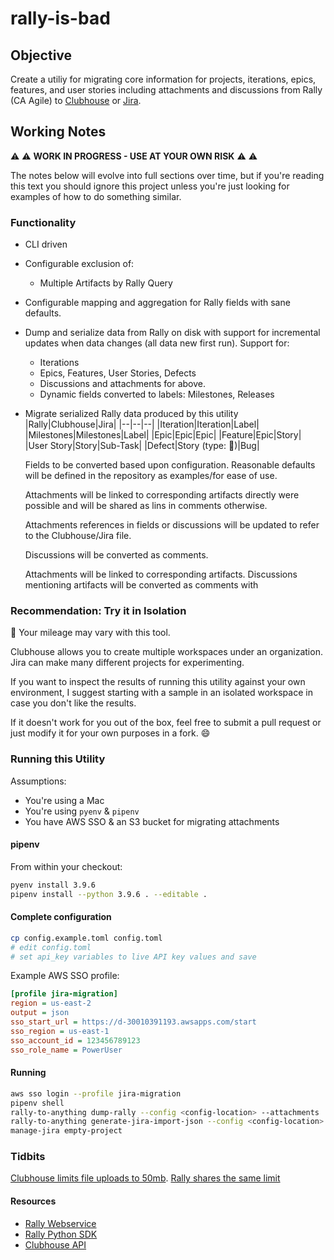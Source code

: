 # rally-is-bad

## Objective

Create a utiliy for migrating core information for projects, iterations, epics,
features, and user stories including attachments and discussions from Rally (CA Agile)
to [Clubhouse](https://clubhouse.io) or [Jira](https://www.atlassian.com/software/jira).

## Working Notes

:warning: :warning: **WORK IN PROGRESS - USE AT YOUR OWN RISK** :warning: :warning:

The notes below will evolve into full sections over time, but if
you're reading this text you should ignore this project unless you're
just looking for examples of how to do something similar.

### Functionality

- CLI driven
- Configurable exclusion of:
  - Multiple Artifacts by Rally Query
- Configurable mapping and aggregation for Rally fields with sane defaults.
- Dump and serialize data from Rally on disk with support for incremental updates
  when data changes (all data new first run). Support for:
  - Iterations
  - Epics, Features, User Stories, Defects
  - Discussions and attachments for above.
  - Dynamic fields converted to labels: Milestones, Releases
- Migrate serialized Rally data produced by this utility
  |Rally|Clubhouse|Jira|
  |--|--|--|
  |Iteration|Iteration|Label|
  |Milestones|Milestones|Label|
  |Epic|Epic|Epic|
  |Feature|Epic|Story|
  |User Story|Story|Sub-Task|
  |Defect|Story (type: :bug:)|Bug|

  Fields to be converted based upon configuration. Reasonable defaults
  will be defined in the repository as examples/for ease of use.

  Attachments will be linked to corresponding artifacts directly were
  possible and will be shared as lins in comments otherwise.

  Attachments references in fields or discussions will be updated to
  refer to the Clubhouse/Jira file.

  Discussions will be converted as comments.

  Attachments will be linked to corresponding artifacts. Discussions
  mentioning artifacts will be converted as comments with

### Recommendation: Try it in Isolation

:dragon: Your mileage may vary with this tool.

Clubhouse allows you to create multiple workspaces under an organization. Jira can make many different projects for experimenting.

If you want to inspect the results of running this utility against your own
environment, I suggest starting with a sample in an isolated workspace in case
you don't like the results.

If it doesn't work for you out of the box, feel free to submit a pull request
or just modify it for your own purposes in a fork. :smile:

### Running this Utility

Assumptions:

- You're using a Mac
- You're using `pyenv` & `pipenv`
- You have AWS SSO & an S3 bucket for migrating attachments

#### pipenv

From within your checkout:

```bash
pyenv install 3.9.6
pipenv install --python 3.9.6 . --editable .
```

#### Complete configuration

```bash
cp config.example.toml config.toml
# edit config.toml
# set api_key variables to live API key values and save
```

Example AWS SSO profile:

```ini
[profile jira-migration]
region = us-east-2
output = json
sso_start_url = https://d-30010391193.awsapps.com/start
sso_region = us-east-1
sso_account_id = 123456789123
sso_role_name = PowerUser
```

#### Running

```bash
aws sso login --profile jira-migration
pipenv shell
rally-to-anything dump-rally --config <config-location> --attachments
rally-to-anything generate-jira-import-json --config <config-location>
manage-jira empty-project
```

### Tidbits

[Clubhouse limits file uploads to 50mb](https://help.clubhouse.io/hc/en-us/articles/205268729-Upload-Files-to-a-Story#:~:text=The%20web%20app%20has%20a,at%20most%20380%20pixels%20high.).
[Rally shares the same limit](https://knowledge.broadcom.com/external/article/57524/rally-link-a-file-that-exceeds-max-allo.html#:~:text=A%20user%20has%20a%20file,maximum%20allowed%2050%20MB%20limit.)

#### Resources

- [Rally Webservice](https://rally1.rallydev.com/slm/doc/webservice/)
- [Rally Python SDK](https://github.com/RallyTools/RallyRestToolkitForPython)
- [Clubhouse API](https://clubhouse.io/api/rest/v3)
